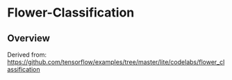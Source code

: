 # Flower-Classification

## Overview

Derived from: https://github.com/tensorflow/examples/tree/master/lite/codelabs/flower_classification
